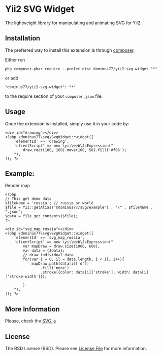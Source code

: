 Yii2 SVG Widget
===============

The lightweight library for manipulating and animating SVG for Yii2.

Installation
------------

The preferred way to install this extension is through [composer](http://getcomposer.org/download/).

Either run

```
php composer.phar require --prefer-dist dominus77/yii2-svg-widget "*"
```

or add

```
"dominus77/yii2-svg-widget": "*"
```

to the require section of your `composer.json` file.


Usage
-----

Once the extension is installed, simply use it in your code by:

```
<div id="drawing"></div>
<?php \dominus77\svg\SvgWidget::widget([
    'elementId' => 'drawing',
    'clientScript' => new \yii\web\JsExpression("
        draw.rect(100, 100).move(100, 50).fill('#f06');
    "),
]); ?>
```
Example:
-----
Render map
```
<?php
// This get demo data
$fileName = 'russia'; // russia or world
$file = Yii::getAlias('@dominus77/svg/example') . "/" . $fileName . ".json";
$data = file_get_contents($file);
?>

<div id="svg_map_russia"></div>
<?php \dominus77\svg\SvgWidget::widget([
    'elementId' => 'svg_map_russia',
    'clientScript' => new \yii\web\JsExpression("
        var mapDraw = draw.size(1000, 600);
        var data = {$data};
        // draw individual data
        for(var i = 0, il = data.length; i < il; i++){
            mapDraw.path(data[i]['d'])
                .fill('none')
                .stroke({color: data[i]['stroke'], width: data[i]['stroke-width']});

        }
    "),
]); ?>
```

More Information
-----
Please, check the [SVG.js](http://svgjs.com)

License
-----
The BSD License (BSD). Please see [License File](https://github.com/Dominus77/yii2-svg-widget/blob/master/LICENSE.md) for more information.
